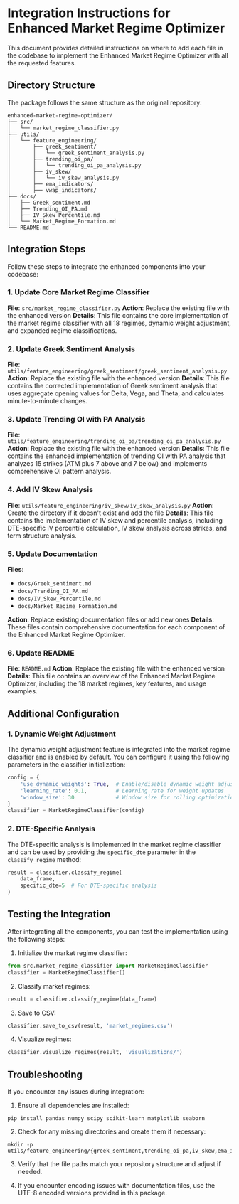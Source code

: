 # Integration Instructions for Enhanced Market Regime Optimizer

This document provides detailed instructions on where to add each file in the codebase to implement the Enhanced Market Regime Optimizer with all the requested features.

## Directory Structure

The package follows the same structure as the original repository:

```
enhanced-market-regime-optimizer/
├── src/
│   └── market_regime_classifier.py
├── utils/
│   └── feature_engineering/
│       ├── greek_sentiment/
│       │   └── greek_sentiment_analysis.py
│       ├── trending_oi_pa/
│       │   └── trending_oi_pa_analysis.py
│       ├── iv_skew/
│       │   └── iv_skew_analysis.py
│       ├── ema_indicators/
│       ├── vwap_indicators/
├── docs/
│   ├── Greek_sentiment.md
│   ├── Trending_OI_PA.md
│   ├── IV_Skew_Percentile.md
│   └── Market_Regime_Formation.md
└── README.md
```

## Integration Steps

Follow these steps to integrate the enhanced components into your codebase:

### 1. Update Core Market Regime Classifier

**File**: `src/market_regime_classifier.py`
**Action**: Replace the existing file with the enhanced version
**Details**: This file contains the core implementation of the market regime classifier with all 18 regimes, dynamic weight adjustment, and expanded regime classifications.

### 2. Update Greek Sentiment Analysis

**File**: `utils/feature_engineering/greek_sentiment/greek_sentiment_analysis.py`
**Action**: Replace the existing file with the enhanced version
**Details**: This file contains the corrected implementation of Greek sentiment analysis that uses aggregate opening values for Delta, Vega, and Theta, and calculates minute-to-minute changes.

### 3. Update Trending OI with PA Analysis

**File**: `utils/feature_engineering/trending_oi_pa/trending_oi_pa_analysis.py`
**Action**: Replace the existing file with the enhanced version
**Details**: This file contains the enhanced implementation of trending OI with PA analysis that analyzes 15 strikes (ATM plus 7 above and 7 below) and implements comprehensive OI pattern analysis.

### 4. Add IV Skew Analysis

**File**: `utils/feature_engineering/iv_skew/iv_skew_analysis.py`
**Action**: Create the directory if it doesn't exist and add the file
**Details**: This file contains the implementation of IV skew and percentile analysis, including DTE-specific IV percentile calculation, IV skew analysis across strikes, and term structure analysis.

### 5. Update Documentation

**Files**: 
- `docs/Greek_sentiment.md`
- `docs/Trending_OI_PA.md`
- `docs/IV_Skew_Percentile.md`
- `docs/Market_Regime_Formation.md`

**Action**: Replace existing documentation files or add new ones
**Details**: These files contain comprehensive documentation for each component of the Enhanced Market Regime Optimizer.

### 6. Update README

**File**: `README.md`
**Action**: Replace the existing file with the enhanced version
**Details**: This file contains an overview of the Enhanced Market Regime Optimizer, including the 18 market regimes, key features, and usage examples.

## Additional Configuration

### 1. Dynamic Weight Adjustment

The dynamic weight adjustment feature is integrated into the market regime classifier and is enabled by default. You can configure it using the following parameters in the classifier initialization:

```python
config = {
    'use_dynamic_weights': True,  # Enable/disable dynamic weight adjustment
    'learning_rate': 0.1,         # Learning rate for weight updates
    'window_size': 30             # Window size for rolling optimization
}
classifier = MarketRegimeClassifier(config)
```

### 2. DTE-Specific Analysis

The DTE-specific analysis is implemented in the market regime classifier and can be used by providing the `specific_dte` parameter in the `classify_regime` method:

```python
result = classifier.classify_regime(
    data_frame,
    specific_dte=5  # For DTE-specific analysis
)
```

## Testing the Integration

After integrating all the components, you can test the implementation using the following steps:

1. Initialize the market regime classifier:
```python
from src.market_regime_classifier import MarketRegimeClassifier
classifier = MarketRegimeClassifier()
```

2. Classify market regimes:
```python
result = classifier.classify_regime(data_frame)
```

3. Save to CSV:
```python
classifier.save_to_csv(result, 'market_regimes.csv')
```

4. Visualize regimes:
```python
classifier.visualize_regimes(result, 'visualizations/')
```

## Troubleshooting

If you encounter any issues during integration:

1. Ensure all dependencies are installed:
```
pip install pandas numpy scipy scikit-learn matplotlib seaborn
```

2. Check for any missing directories and create them if necessary:
```
mkdir -p utils/feature_engineering/{greek_sentiment,trending_oi_pa,iv_skew,ema_indicators,vwap_indicators}
```

3. Verify that the file paths match your repository structure and adjust if needed.

4. If you encounter encoding issues with documentation files, use the UTF-8 encoded versions provided in this package.
